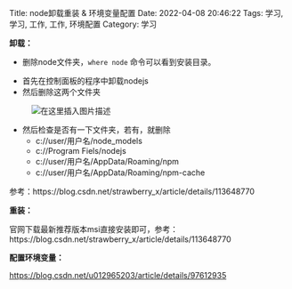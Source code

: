 Title: node卸载重装 & 环境变量配置
Date: 2022-04-08 20:46:22
Tags: 学习, 学习, 工作, 工作, 环境配置
Category: 学习

<!-- wp:paragraph -->
<p><strong>卸载：</strong></p>
<!-- /wp:paragraph -->

<!-- wp:group -->
<div class="wp-block-group"><!-- wp:list -->
<ul><li>删除node文件夹，<code>where node</code>&nbsp;命令可以看到安装目录。</li></ul>
<!-- /wp:list -->

<!-- wp:list -->
<ul><li>首先在控制面板的程序中卸载nodejs</li><li>然后删除这两个文件夹</li></ul>
<!-- /wp:list -->

<!-- wp:image -->
<figure class="wp-block-image"><img src="https://img-blog.csdnimg.cn/20210204153059531.png" alt="在这里插入图片描述"/></figure>
<!-- /wp:image -->

<!-- wp:list -->
<ul><li>然后检查是否有一下文件夹，若有，就删除<ul><li>c://user/用户名/node_models</li><li>c://Program Fiels/nodejs</li><li>c://user/用户名/AppData/Roaming/npm</li><li>c://user/用户名/AppData/Roaming/npm-cache<br></li></ul></li></ul>
<!-- /wp:list --></div>
<!-- /wp:group -->

<!-- wp:paragraph -->
<p>参考：https://blog.csdn.net/strawberry_x/article/details/113648770</p>
<!-- /wp:paragraph -->

<!-- wp:paragraph -->
<p></p>
<!-- /wp:paragraph -->

<!-- wp:paragraph -->
<p><strong>重装：</strong></p>
<!-- /wp:paragraph -->

<!-- wp:paragraph -->
<p>官网下载最新推荐版本msi直接安装即可，参考：https://blog.csdn.net/strawberry_x/article/details/113648770</p>
<!-- /wp:paragraph -->

<!-- wp:paragraph -->
<p></p>
<!-- /wp:paragraph -->

<!-- wp:paragraph -->
<p><strong>配置环境变量：</strong></p>
<!-- /wp:paragraph -->

<!-- wp:paragraph -->
<p><a href="https://blog.csdn.net/u012965203/article/details/97612935">https://blog.csdn.net/u012965203/article/details/97612935</a></p>
<!-- /wp:paragraph -->
